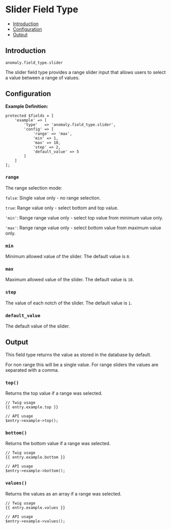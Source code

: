 # Slider Field Type

- [Introduction](#introduction)
- [Configuration](#configuration)
- [Output](#output)


<a name="introduction"></a>
## Introduction

`anomaly.field_type.slider`

The slider field type provides a range slider input that allows users to select a value between a range of values.


<a name="configuration"></a>
## Configuration

**Example Definition:**

    protected $fields = [
        'example' => [
            'type'   => 'anomaly.field_type.slider',
            'config' => [
                'range' => 'max',
                'min' => 1,
                'max' => 10,
                'step' => 2,
                'default_value' => 5
            ]
        ]
    ];

### `range`

The range selection mode:
  
`false`: Single value only - no range selection.

`true`: Range value only - select bottom and top value.

`'min'`: Range range value only - select top value from minimum value only.

`'max'`: Range range value only - select bottom value from maximum value only.  

### `min`

Minimum allowed value of the slider. The default value is `0`.

### `max`

Maximum allowed value of the slider. The default value is `10`.

### `step`

The value of each notch of the slider. The default value is `1`.

### `default_value`

The default value of the slider.


<a name="output"></a>
## Output

This field type returns the value as stored in the database by default.

For non range this will be a single value. For range sliders the values are separated with a comma.

### `top()`

Returns the top value if a range was selected.

    // Twig usage
    {{ entry.example.top }}
    
    // API usage
    $entry->example->top();

### `bottom()`

Returns the bottom value if a range was selected.

    // Twig usage
    {{ entry.example.bottom }}
    
    // API usage
    $entry->example->bottom();

### `values()`

Returns the values as an array if a range was selected.

    // Twig usage
    {{ entry.example.values }}
    
    // API usage
    $entry->example->values();
